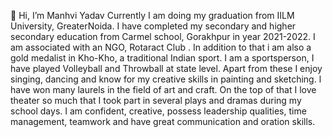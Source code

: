 👋 Hi, I’m Manhvi Yadav
Currently I am doing my graduation from IILM University, GreaterNoida.  I have completed my secondary and higher secondary education from Carmel school, Gorakhpur in year 2021-2022. I am associated with an NGO, Rotaract Club .  In addition to that i am also a gold medalist in Kho-Kho, a traditional Indian sport. I am a sportsperson, I have played Volleyball and Throwball at  state level. Apart from these I enjoy singing, dancing and know for my creative skills in painting and sketching. l have won many laurels in the field of art and craft. On the top of that I love theater so much that I took part in several plays and dramas during my school days. I am confident, creative, possess leadership qualities, time management,  teamwork and have great communication and oration skills.
